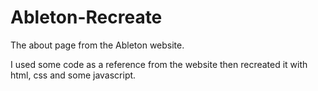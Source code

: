 # Ableton-Recreate

The about page from the Ableton website.

I used some code as a reference from the website then recreated
it with html, css and some javascript.
